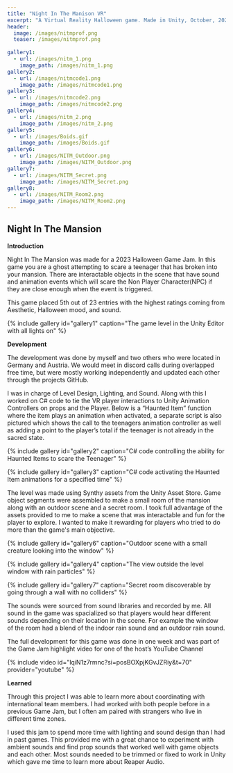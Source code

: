 ```yaml
---
title: "Night In The Manison VR"
excerpt: "A Virtual Reality Halloween game. Made in Unity, October, 2023"
header:
  image: /images/nitmprof.png
  teaser: /images/nitmprof.png
  
gallery1:
  - url: /images/nitm_1.png
    image_path: /images/nitm_1.png
gallery2:
  - url: /images/nitmcode1.png
    image_path: /images/nitmcode1.png
gallery3:
  - url: /images/nitmcode2.png
    image_path: /images/nitmcode2.png
gallery4:
  - url: /images/nitm_2.png
    image_path: /images/nitm_2.png
gallery5:
  - url: /images/Boids.gif
    image_path: /images/Boids.gif
gallery6:
  - url: /images/NITM_Outdoor.png
    image_path: /images/NITM_Outdoor.png
gallery7:
  - url: /images/NITM_Secret.png
    image_path: /images/NITM_Secret.png
gallery8:
  - url: /images/NITM_Room2.png
    image_path: /images/NITM_Room2.png
---
```

## Night In The Mansion

**Introduction**

Night In The Mansion was made for a 2023 Halloween Game Jam. In this game you are a ghost attempting to scare a teenager that has broken into your mansion. There are interactable objects in the scene that have sound and animation events which will scare the Non Player Character(NPC) if they are close enough when the event is triggered.

This game placed 5th out of 23 entries with the highest ratings coming from Aesthetic, Halloween mood, and sound.

{% include gallery id="gallery1" caption="The game level in the Unity Editor with all lights on" %}

**Development**

The development was done by myself and two others who were located in Germany and Austria. We would meet in discord calls during overlapped free time, but were mostly working independently and updated each other through the projects GitHub.

I was in charge of Level Design, Lighting, and Sound. Along with this I worked on C# code to tie the VR player interactions to Unity Animation Controllers on props and the Player. Below is a “Haunted Item” function where the item plays an animation when activated, a separate script is also pictured which shows the call to the teenagers animation controller as well as adding a point to the player’s total if the teenager is not already in the sacred state.

{% include gallery id="gallery2" caption="C# code controlling the ability for Haunted Items to scare the Teenager" %}

{% include gallery id="gallery3" caption="C# code activating the Haunted Item animations for a specified time" %}


The level was made using Synthy assets from the Unity Asset Store. Game object segments were assembled to make a small room of the mansion along with an outdoor scene and a secret room. I took full advantage of the assets provided to me to make a scene that was interactable and fun for the player to explore. I wanted to make it rewarding for players who tried to do more than the game's main objective.

{% include gallery id="gallery6" caption="Outdoor scene with a small creature looking into the window" %}

{% include gallery id="gallery4" caption="The view outside the level window with rain particles" %}

{% include gallery id="gallery7" caption="Secret room discoverable by going through a wall with no colliders" %}

The sounds were sourced from sound libraries and recorded by me. All sound in the game was spacialized so that players would hear different sounds depending on their location in the scene. For example the window of the room had a blend of the indoor rain sound and an outdoor rain sound.


The full development for this game was done in one week and was part of the Game Jam highlight video for one of the host’s YouTube Channel

{% include video id="lqiN1z7rmnc?si=posBOXpjKGvJZRiy&t=70" provider="youtube" %}


 **Learned**

Through this project I was able to learn more about coordinating with international team members. I had worked with both people before in a previous Game Jam, but I often am paired with strangers who live in different time zones. 

I used this jam to spend more time with lighting and sound design than I had in past games. This provided me with a great chance to experiment with ambient sounds and find prop sounds that worked well with game objects and each other. Most sounds needed to be trimmed or fixed to work in Unity which gave me time to learn more about Reaper Audio.
